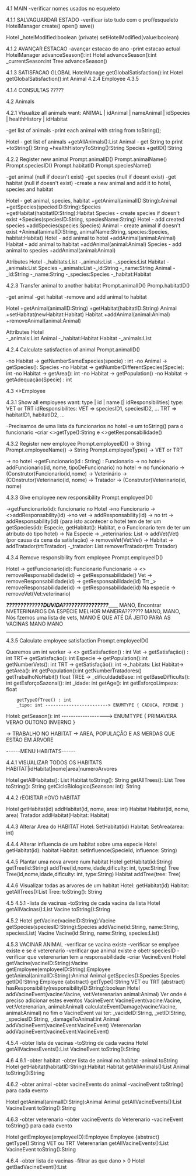 4.1 MAIN
-verificar nomes usados no esqueleto

4.1.1 SALVAGUARDAR ESTADO
-verificar isto tudo com o prof/esqueleto
HotelManager
    create()
    open()
    save()

Hotel
    _hotelModified:boolean
    (private) setHotelModified(value:boolean)

4.1.2 AVANÇAR ESTACAO
-avançar estacao do ano
-print estacao actual
HotelManager
    advanceSeason():int
Hotel
    advanceSeason():int
    _currentSeason:int
Tree
    advanceSeason()

4.1.3 SATISFACAO GLOBAL
HotelManage
    getGlobalSatisfaction():int
Hotel
    getGlobalSatisfaction():int
Animal
    4.2.4
Employee
    4.3.5

4.1.4 CONSULTAS ?????




4.2 Animals

4.2.1 Visualize all animals
want: ANIMAL | idAnimal | nameAnimal | idSpecies | healthHistory | idHabitat

-get list of animals
-print each animal with string from toString();

Hotel - get list of animals
    +getAllAnimals():List<Animal>
Animal - get String to print
    +toString():String
    +healthHistoryToString():String
Species
    +getID():String


4.2.2 Register new animal
Prompt.animalID()
Prompt.animalName()
Prompt.speciesID()
Prompt.habitatID
Prompt.speciesName()

-get animal (null if doesn't exist)
-get species (null if doesnt exist)
-get habitat (null if doesn't exist)
-create a new animal and add it to hotel, species and habitat

Hotel - get animal, species, habitat
    +getAnimal(animalID:String):Animal
    +getSpecies(speciedID:String):Species
    +getHabitat(habitatID:String):Habitat
Species - create species if doesn't exist
    +Species(speciesID:String, speciesName:String)
Hotel - add created species
    +addSpecies(species:Species)
Animal - create animal if doesn't exist
    +Animal(animalID:String, animalName:String, species:Species, habitat:Habitat)
Hotel - add animal to hotel
    +addAnimal(animal:Animal)
Habitat - add animal to habitat
    +addAnimal(animal:Animal)
Species - add animal to species
    +addAnimal(animal:Animal)

Atributes
Hotel
    -_habitats:List<Habitat>
    -_animals:List<Animal>
    -_species:List<Species>
Habitat
    -_animals:List<Animal>
Species
    -_animals:List<Animal>
    -_id:String
    -_name:String
Animal
    -_id:String
    -_name:String
    -_species:Species
    -_habitat:Habitat



4.2.3 Transfer animal to another habitat
Prompt.animalID()
Promp.habitatID()

-get animal
-get habitat
-remove and add animal to habitat

Hotel
    +getAnimal(animalID:String)
    +getHabitat(habitatID:String)
Animal
    +setHabitat(newHabitat:Habitat)
Habitat
    +addAnimal(animal:Animal)
    +removeAnimal(animal:Animal)

Attributes
Hotel  
    -_animals:List<Animal>
Animal
    -_habitat:Habitat
Habitat
    -_animals:List<Animals>



4.2.4 Calculate satisfaction of animal
Prompt.animalID()

-no Habitat -> getNumberSameEspecies(specie) : int
-no Animal -> getSpecies(): Species
-no Habitat -> getNumberDifferentSpecies(Specie): int
-no Habitat -> getArea(): int
-no Habitat -> getPopulation()
-no Habitat -> getAdequação(Specie) : int 

4.3 <<Abstract>>Employee

4.3.1 Show all employees
want: type | id | name [| idResponsibilities]
type: VET or TRT
idResponsibilites:  VET => speciesID1, speciesID2, ...
                    TRT => habitatID1, habitatID2, ...

-Precisamos de uma lista da funcionarios no hotel
-e um toString() para o funcionario
-criar <<ABSTRACT>>getType():String e <<abstract>>getResponsabilidade()


4.3.2 Register new employee
Prompt.employeeID() -> String
Prompt.employeeName() -> String
Prompt.employeeType() -> VET or TRT

-> no hotel ->getFuncionario(id : String) : Funcionario
-> no hotel-> addFuncionario(id, nome, tipoDeFuncionario) no hotel
-> no funcionario -> (Construtor)Funcionario(id,nome)
-> Veterinário -> (COnstrutor)Veterinario(id, nome)
-> Tratador -> (Construtor)Veterinario(id, nome)


4.3.3 Give employee new responsibility
Prompt.employeeID()

->getFuncionario(id): funcionario no Hotel
->no Funcionario -> <<abstract>>addResponsability(id)
->no vet -> addResponsability(id) 
-> no trt -> addResponsability(id)
(para isto acontecer o hotel tem de ter um getSpecies(id): Especie, 
getHabitat(): Habitat, e o Funcionario tem de ter um atributo do tipo hotel)
-> Na Especie ->  _veterinarios: List<veterinarios>
              ->  addVet(Vet) (por causa da cena da satisfação)
              -> removeVet(Vet:Vet)
-> Habitat -> addTratador(trt:Tratador)
              -_tratador: List<Tratador>
              removerTratador(trt: Tratador)



4.3.4 Remove responsibility from employee
Prompt.employeeID()

Hotel -> getFuncionario(id): Funcionario
Funcionario -> <<abstract>> removeResponsabilidade(id) -> getResponsabilidade()
Vet -> removeResponsabilidade(id) -> getResponsabilidade(id)
Trt _> removeResponsabilidade(id) -> getResponsabilidade(id)
Na especie -> removeVet(Vet:veterinario)


_________?????????????DUVIDA????????????????_____________
MANO, Encontrar NVETERINARIOS DA ESPÉCIE MELHOR MANEIRA???????
MANO, MANO, Nós fzemos uma lista de vets, MANO
É QUE ATÉ DÁ JEITO PARA AS VACINAS MANO MANO
_________________________________________________________

4.3.5 Calculate employee satisfaction
Prompt.employeeID()

Queremos um int
worker -> <<ABSTRACT>> getSatisfaction() : int
Vet -> getSatisfação() : int
TRT->  getSatisfação(): int
Especie -> getPopulation():int
           getNumberVets(): int
TRT -> getSatisfação(): int
    ->_habitats: List<Habitat>
Habitat-> getArea(): int
          getPopulation():int
          getNumberTratadores()
          getTrabalhoNoHabit() float
TREE -> _dificuldadeBase: int
        getBaseDifficults(): int
        getEsforçoSazonal(): int
        _idade: int
        getAge(): int
        getEsforçoLimpeza: float

        getTypeOfTree() : int
        _tipo: int ------------------------> ENUMTYPE { CADUCA, PERENE }
Hotel: getSeason(): int -------------------> ENUMTYPE { PRIMAVERA VERAO OUTONO INVERNO }

-> TRABALHO NO HABITAT -> AREA, POPULAÇÃO E AS MERDAS QUE ESTÃO EM ÁRVORE 


------MENU HABITATS------

4.4.1 VISUALIZAR TODOS OS HABITATS
HABITAT|idHabitat|nome|area|numeroArvores

Hotel 
    getAllHabitats(): List<Habitat>
Habitat
    toString(): String 
    getAllTrees(): List<Tree>
Tree
    toString(): String
    getCicloBiologico(Seanson: int): String

4.4.2 rEGISTAR nOVO hABITAT

Hotel   getHabitat(id)
        addHabitat(id, nome, area: int)
Habitat
        Habitat(id, nome, area)
Tratador
    addHabitat(Habitat: Habitat)

4.4.3 Alterar Area do HABITAT
    Hotel: SetHabitat(id)
    Habitat: SetArea(area: int)

4.4.4 Alterar influencia de um habitat sobre uma especie
    Hotel   getHabitat(id): habitat
    Habitat: setInfluence(SpecieId, influence: String)

4.4.5  Plantar uma nova arvore num habitat
Hotel
    getHabitat(id:String)
    getTree(id:String)
    addTree(id,nome,idade,dificulty: int, type:String)
Tree
    Tree(id,nome,idade,dificulty: int, type:String)
Habitat
    addTree(tree: Tree)

4.4.6 Visualizar todas as arvores de um habitat
Hotel: getHabitat(id)
Habitat: getAllTrees():List<Tree>
Tree: toString(): String


4.5
4.5.1
-lista de vacinas 
-toString de cada vacina da lista
Hotel
    getAllVacinas():List<Vacine>
Vacine
    toString():String

4.5.2
Hotel
    getVacine(vacineID:String):Vacine
    getSpecies(speciesID:String):Species
    addVacine(id:String, name:String, species:List<Species>)
Vacine
    Vacine(id:String, name:String, species:List<Species>)

4.5.3 VACINAR ANIMAL
-verificar se vacina existe
-verificar se emplyee existe e se é veterenario
-verificar que animal existe e obetr speciesID
-verificar que veterenarian tem a responsabilidade
-criar VacineEvent
Hotel
    getVacine(vacineID:String):Vacine
    getEmployee(employeeID:String):Employee
    getAnimal(animalID:String):Animal
Animal
    getSpecies():Species
Species
    getID():String
Employee
    {abstract} getType():String                    VET ou TRT
    {abstract} hasResponsibility(responsibilityID:String):boolean
Hotel
    addVacineEvent(vacine:Vacine, vet:Veterenarian animal:Animal)       Ver onde é preciso adicionar estes eventos
VacineEvent
    VacineEvent(vacine:Vacine, vet:Veterenarian, animal:Animal)
    calculateEventDamage(vacine:Vacine, animal:Animal)
    no fim o VacineEvent vai ter: _vacideID:String, _vetID:String, _speciesID:String, _damageToAnimal:int
Animal
    addVacineEvent(vacineEvent:VacineEvent)
Veterenarian
    addVacineEvent(vacineEvent:VacineEvent)

4.5.4
-obter lista de vacinas
-toString de cada vacina
Hotel
    getAllVacinesEvents():List<VacineEvents>
VacineEvent
    toString():String

4.6
4.6.1
-obter habitat
-obter lista de animal no habitat
-animal toString
Hotel
    getHabitat(habitatID:String):Habitat
Habitat
    getAllAnimals():List<Animal>
Animal
    toString():String

4.6.2
-obter animal
-obter vacineEvents do animal
-vacineEvent toString() para cada evento

Hotel
    getAnimal(animalID:String):Animal
Animal
    getAllVacineEvents():List<VacineEvent>
VacineEvent
    toString():String

4.6.3
-obter veterenario
-obter vacineEvents do Veterenario
-vacineEvent toString() para cada evento

Hotel
    getEmployee(employeeID):Employee
Employee
    {abstract} getType():String                    VET ou TRT
Veterenarian
    getAllVacineEvents():List<VacineEvent>
VacineEvent
    toString():String

4.6.4
-obter lista de vacinas
-filtrar as que dano > 0
Hotel
    getBadVacineEvent():List<Vacine>


